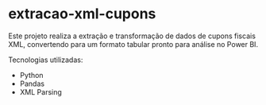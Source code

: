 # extracao-xml-cupons
Este projeto realiza a extração e transformação de dados de cupons fiscais XML, convertendo para um formato tabular pronto para análise no Power BI.

Tecnologias utilizadas:
- Python
- Pandas
- XML Parsing
